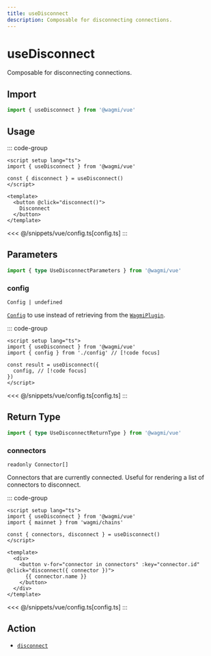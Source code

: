 ```yaml
---
title: useDisconnect
description: Composable for disconnecting connections.
---
```


<script setup>
const packageName = '@wagmi/vue'
const actionName = 'disconnect'
const typeName = 'Disconnect'
const mutate = 'disconnect'
const TData = 'void'
const TError = 'DisconnectErrorType'
const TVariables = '{ connector?: Connector | undefined; }'
</script>

# useDisconnect

Composable for disconnecting connections.

## Import

```ts
import { useDisconnect } from '@wagmi/vue'
```

## Usage

::: code-group
```vue [index.vue]
<script setup lang="ts">
import { useDisconnect } from '@wagmi/vue'

const { disconnect } = useDisconnect()
</script>

<template>
  <button @click="disconnect()">
    Disconnect
  </button>
</template>
```
<<< @/snippets/vue/config.ts[config.ts]
:::

## Parameters

```ts
import { type UseDisconnectParameters } from '@wagmi/vue'
```

### config

`Config | undefined`

[`Config`](/vue/api/createConfig#config) to use instead of retrieving from the [`WagmiPlugin`](/vue/api/WagmiPlugin).

::: code-group
```vue [index.vue]
<script setup lang="ts">
import { useDisconnect } from '@wagmi/vue'
import { config } from './config' // [!code focus]

const result = useDisconnect({
  config, // [!code focus]
})
</script>
```
<<< @/snippets/vue/config.ts[config.ts]
:::

<!--@include: @shared/mutation-options.md-->

## Return Type

```ts
import { type UseDisconnectReturnType } from '@wagmi/vue'
```

### connectors

`readonly Connector[]`

Connectors that are currently connected. Useful for rendering a list of connectors to disconnect.

::: code-group
```vue [index.vue]
<script setup lang="ts">
import { useDisconnect } from '@wagmi/vue'
import { mainnet } from 'wagmi/chains'

const { connectors, disconnect } = useDisconnect()
</script>

<template>
  <div>
    <button v-for="connector in connectors" :key="connector.id" @click="disconnect({ connector })">
      {{ connector.name }}
    </button>
  </div>
</template>
```
<<< @/snippets/vue/config.ts[config.ts]
:::

<!--@include: @shared/mutation-result.md-->

<!--@include: @shared/mutation-imports.md-->

## Action

- [`disconnect`](/core/api/actions/connect)
